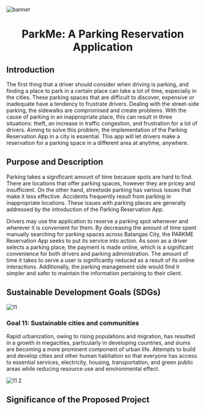 ![banner](https://user-images.githubusercontent.com/102346894/181742185-bb866da4-3923-42f9-9588-57b7c3420b37.png)

<h1 align= "center"> ParkMe: A Parking Reservation Application </h1>

<h2> Introduction </h2>
<p> The first thing that a driver should consider when driving is parking, and finding a place to park in a certain place can take a lot of time, especially in the cities. These parking spaces that are difficult to discover, expensive or inadequate have a tendency to frustrate drivers. Dealing with the street-side parking, the sidewalks are compromised and create problems. With the cause of parking in an inappropriate place, this can result in three situations: theft, an increase in traffic congestion, and frustration for a lot of drivers. Aiming to solve this problem, the implementation of the Parking Reservation App in a city is essential. This app will let drivers make a reservation for a parking space in a different area at anytime, anywhere. </p>


<h2> Purpose and Description </h2>
<p>Parking takes a significant amount of time because spots are hard to find. There are locations that offer parking spaces, however they are pricey and insufficient. On the other hand, streetside parking has various issues that make it less effective. Accidents frequently result from parking in inappropriate locations. These issues with parking places are generally addressed by the introduction of the Parking Reservation App. </p>
<p>Drivers may use the application to reserve a parking spot whenever and wherever it is convenient for them. By decreasing the amount of time spent manually searching for parking spaces across Batangas City, the PARKME Reservation App seeks to put its service into action. As soon as a driver selects a parking place, the payment is made online, which is a significant convenience for both drivers and parking administration. The amount of time it takes to serve a user is significantly reduced as a result of its online interactions. Additionally, the parking management side would find it simpler and safer to maintain the information pertaining to their client.</p>




<h2> Sustainable Development Goals (SDGs) </h2>

![11](https://user-images.githubusercontent.com/89571362/181762322-5a3ab023-fd13-49a5-8322-64e051a1d75f.png)
<h3>Goal 11: Sustainable cities and communities</h3> Rapid urbanization, owing to rising populations and migration, has resulted in a growth in megacities, particularly in developing countries, and slums are becoming a more prominent component of urban life. Attempts to build and develop cities and other human habitation so that everyone has access to essential services, electricity, housing, transportation, and green public areas while reducing resource use and environmental effect.

![11 2](https://user-images.githubusercontent.com/89571362/181770855-5787cd49-d734-4236-a191-6eb8f1b45faa.png)


<h2> Significance of the Proposed Project </h2>
